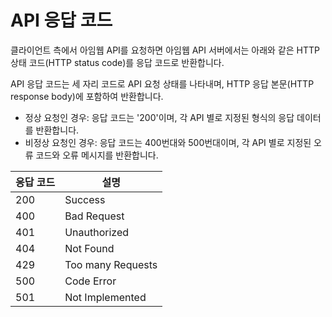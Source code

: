 # API 응답 코드

클라이언트 측에서 아임웹 API를 요청하면 아임웹 API 서버에서는 아래와 같은 HTTP 상태 코드(HTTP status code)를 응답 코드로 반환합니다.&#x20;

API 응답 코드는 세 자리 코드로 API 요청 상태를 나타내며, HTTP 응답 본문(HTTP response body)에 포함하여 반환합니다.&#x20;

* 정상 요청인 경우: 응답 코드는 '200'이며, 각 API 별로 지정된 형식의 응답 데이터를 반환합니다.
* 비정상 요청인 경우: 응답 코드는 400번대와 500번대이며, 각 API 별로 지정된 오류 코드와 오류 메시지를 반환합니다.

| 응답 코드 | 설명                |
| ----- | ----------------- |
| 200   | Success           |
| 400   | Bad Request       |
| 401   | Unauthorized      |
| 404   | Not Found         |
| 429   | Too many Requests |
| 500   | Code Error        |
| 501   | Not Implemented   |


